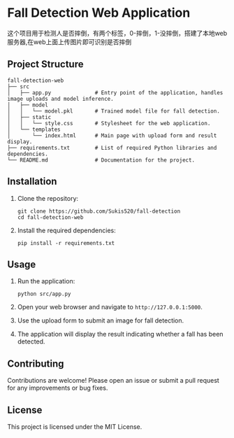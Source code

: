 # Fall Detection Web Application

这个项目用于检测人是否摔倒，有两个标签，0-摔倒，1-没摔倒，搭建了本地web服务器,在web上面上传图片即可识别是否摔倒

## Project Structure

```
fall-detection-web
├── src
│   ├── app.py              # Entry point of the application, handles image uploads and model inference.
│   ├── model
│   │   └── model.pkl       # Trained model file for fall detection.
│   ├── static
│   │   └── style.css       # Stylesheet for the web application.
│   └── templates
│       └── index.html      # Main page with upload form and result display.
├── requirements.txt        # List of required Python libraries and dependencies.
└── README.md               # Documentation for the project.
```

## Installation

1. Clone the repository:
   ```
   git clone https://github.com/Sukis520/fall-detection
   cd fall-detection-web
   ```

2. Install the required dependencies:
   ```
   pip install -r requirements.txt
   ```

## Usage

1. Run the application:
   ```
   python src/app.py
   ```

2. Open your web browser and navigate to `http://127.0.0.1:5000`.

3. Use the upload form to submit an image for fall detection.

4. The application will display the result indicating whether a fall has been detected.

## Contributing

Contributions are welcome! Please open an issue or submit a pull request for any improvements or bug fixes.

## License

This project is licensed under the MIT License.